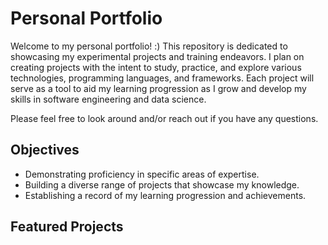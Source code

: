 # Personal Portfolio
Welcome to my personal portfolio! :) This repository is dedicated to showcasing my experimental projects and training endeavors. I plan on creating projects with the intent to study, practice, and explore various technologies, programming languages, and frameworks. Each project will serve as a tool to aid my learning progression as I grow and develop my skills in software engineering and data science.

Please feel free to look around and/or reach out if you have any questions.

## Objectives
- Demonstrating proficiency in specific areas of expertise.
- Building a diverse range of projects that showcase my knowledge.
- Establishing a record of my learning progression and achievements.

## Featured Projects
